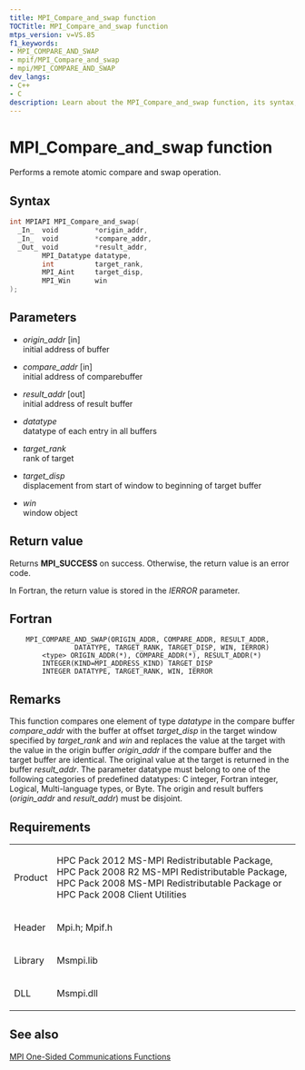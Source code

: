 ```yaml
---
title: MPI_Compare_and_swap function
TOCTitle: MPI_Compare_and_swap function
mtps_version: v=VS.85
f1_keywords:
- MPI_COMPARE_AND_SWAP
- mpif/MPI_Compare_and_swap
- mpi/MPI_COMPARE_AND_SWAP
dev_langs:
- C++
- C
description: Learn about the MPI_Compare_and_swap function, its syntax, parameters, and return values. Ideal for users of HPC Pack and MS-MPI Redistributable Package.
---
```


# MPI\_Compare\_and\_swap function

Performs a remote atomic compare and swap operation. 

## Syntax

``` c++
int MPIAPI MPI_Compare_and_swap(
  _In_  void         *origin_addr,
  _In_  void         *compare_addr,
  _Out_ void         *result_addr,
        MPI_Datatype datatype,
        int          target_rank,
        MPI_Aint     target_disp,
        MPI_Win      win
);
```

## Parameters

  - *origin\_addr* \[in\]  
    initial address of buffer

  - *compare\_addr* \[in\]  
    initial address of comparebuffer

  - *result\_addr* \[out\]  
    initial address of result buffer

  - *datatype*  
    datatype of each entry in all buffers

  - *target\_rank*  
    rank of target

  - *target\_disp*  
    displacement from start of window to beginning of target buffer

  - *win*  
    window object

## Return value

Returns **MPI\_SUCCESS** on success. Otherwise, the return value is an error code.

In Fortran, the return value is stored in the *IERROR* parameter.

## Fortran

``` FORTRAN
    MPI_COMPARE_AND_SWAP(ORIGIN_ADDR, COMPARE_ADDR, RESULT_ADDR,
                DATATYPE, TARGET_RANK, TARGET_DISP, WIN, IERROR)
        <type> ORIGIN_ADDR(*), COMPARE_ADDR(*), RESULT_ADDR(*)
        INTEGER(KIND=MPI_ADDRESS_KIND) TARGET_DISP
        INTEGER DATATYPE, TARGET_RANK, WIN, IERROR
```

## Remarks

This function compares one element of type *datatype* in the compare buffer *compare_addr* with the buffer at offset *target_disp* in the target window specified by *target_rank* and *win* and replaces the value at the target with the value in the origin buffer *origin_addr* if the compare buffer and the target buffer are identical. The original value at the target is returned in the buffer *result_addr*. The parameter datatype must belong to one of the following categories of predefined datatypes: C integer, Fortran integer, Logical, Multi-language types, or Byte. The origin and result buffers (*origin_addr* and *result_addr*) must be disjoint.

## Requirements

<table>
<colgroup>
<col  />
<col  />
</colgroup>
<tbody>
<tr class="odd">
<td><p>Product</p></td>
<td><p>HPC Pack 2012 MS-MPI Redistributable Package, HPC Pack 2008 R2 MS-MPI Redistributable Package, HPC Pack 2008 MS-MPI Redistributable Package or HPC Pack 2008 Client Utilities</p></td>
</tr>
<tr class="even">
<td><p>Header</p></td>
<td>Mpi.h;
Mpif.h</td>
</tr>
<tr class="odd">
<td><p>Library</p></td>
<td>Msmpi.lib</td>
</tr>
<tr class="even">
<td><p>DLL</p></td>
<td>Msmpi.dll</td>
</tr>
</tbody>
</table>


## See also

[MPI One-Sided Communications Functions](mpi-one-sided-communications-functions.md)

